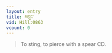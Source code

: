 ```yaml
---
layout: entry
title: མདུང་
vid: Hill:0863
vcount: 0
---
```


> To sting, to pierce with a spear CD\.

